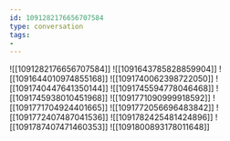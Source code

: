 ```yaml
---
id: 1091282176656707584
type: conversation
tags:
- 
---
```

![[1091282176656707584]]
![[1091643785828859904]]
![[1091644010974855168]]
![[1091740062398722050]]
![[1091740447641350144]]
![[1091745594778046468]]
![[1091745938010451968]]
![[1091771090999918592]]
![[1091771704924401665]]
![[1091772056696483842]]
![[1091772407487041536]]
![[1091782425481424896]]
![[1091787407471460353]]
![[1091800893178011648]]

